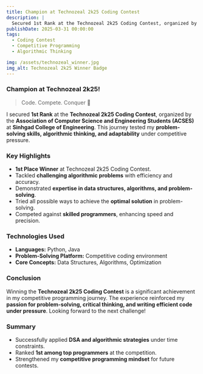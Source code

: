 ```yaml
---
title: Champion at Technozeal 2k25 Coding Contest
description: |
  Secured 1st Rank at the Technozeal 2k25 Coding Contest, organized by ACSES at Sinhgad College of Engineering. The journey involved intense problem-solving, strategic thinking, and precision coding.
publishDate: 2025-03-31 00:00:00
tags:
  - Coding Contest
  - Competitive Programming
  - Algorithmic Thinking

img: /assets/technozeal_winner.jpg
img_alt: Technozeal 2k25 Winner Badge
---
```


### Champion at Technozeal 2k25!

> Code. Compete. Conquer 🚀

I secured **1st Rank** at the **Technozeal 2k25 Coding Contest**, organized by the **Association of Computer Science and Engineering Students (ACSES)** at **Sinhgad College of Engineering**. This journey tested my **problem-solving skills, algorithmic thinking, and adaptability** under competitive pressure.  

### Key Highlights  

- **1st Place Winner** at Technozeal 2k25 Coding Contest.  
- Tackled **challenging algorithmic problems** with efficiency and accuracy.  
- Demonstrated **expertise in data structures, algorithms, and problem-solving**.  
- Tried all possible ways to achieve the **optimal solution** in problem-solving.  
- Competed against **skilled programmers**, enhancing speed and precision.  

### Technologies Used  

- **Languages:** Python, Java 
- **Problem-Solving Platform:** Competitive coding environment  
- **Core Concepts:** Data Structures, Algorithms, Optimization  

### Conclusion  

Winning the **Technozeal 2k25 Coding Contest** is a significant achievement in my competitive programming journey. The experience reinforced my **passion for problem-solving, critical thinking, and writing efficient code under pressure**. Looking forward to the next challenge! 

### Summary  

- Successfully applied **DSA and algorithmic strategies** under time constraints.  
- Ranked **1st among top programmers** at the competition.  
- Strengthened my **competitive programming mindset** for future contests.  

